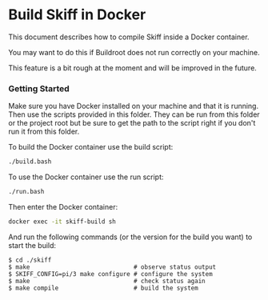 # Build Skiff in Docker

This document describes how to compile Skiff inside a Docker container.

You may want to do this if Buildroot does not run correctly on your machine.

This feature is a bit rough at the moment and will be improved in the future.

### Getting Started

Make sure you have Docker installed on your machine and that it is running. Then use the scripts provided in this folder. They can be run from this folder or the project root but be sure to get the path to the script right if you don't run it from this folder.

To build the Docker container use the build script:

```sh
./build.bash
```

To use the Docker container use the run script:

```sh
./run.bash
```

Then enter the Docker container:

```sh
docker exec -it skiff-build sh
```

And run the following commands (or the version for the build you want) to start the build:

```
$ cd ./skiff
$ make                             # observe status output
$ SKIFF_CONFIG=pi/3 make configure # configure the system
$ make                             # check status again
$ make compile                     # build the system
```
